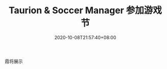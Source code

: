 ﻿---
title: "Taurion & Soccer Manager 参加游戏节"
date: 2020-10-08T21:57:40+08:00
lastmod: 2020-10-08T16:45:40+08:00
draft: false
authors: ["Elliott"]
description: "霞将展示"
featuredImage: "taurion-soccer-manager-coming-to-game-festival.png"
tags: ["Virtual World","虚拟世界","Play to Earn"]
categories: ["news"]
news: ["虚拟世界"]
weight: 
lightgallery: true
pinned: false
recommend: false
recommend1: false
---

霞将展示

<!--more-->

